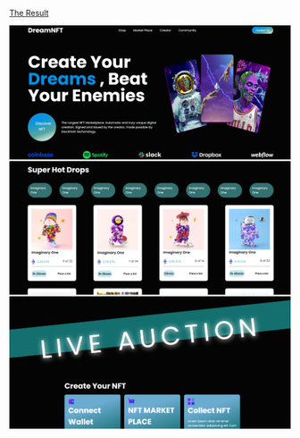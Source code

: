 [The Result]( https://ezgitandogan.github.io/NFT-PROJECT/)

![FirstPart](1.PNG)
![SecondPart](2.PNG)
![ThirdPart](3.PNG)
